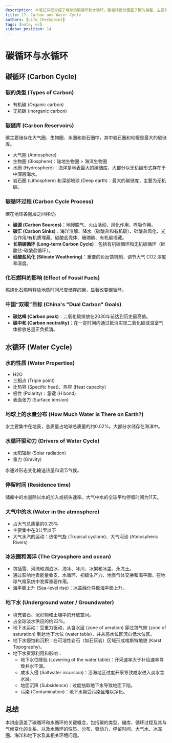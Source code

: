 ```yaml
---
description: 本笔记详细介绍了地球的碳循环和水循环。碳循环部分涵盖了碳的类型、主要储库、循环过程、化石燃料的影响以及中国的“双碳”目标。水循环部分则阐述了水的性质、地球上的水量分布、水循环的驱动力、不同储库中水的停留时间，并探讨了大气水、冰冻圈、海洋和地下水在水循环中的作用及其相关的环境问题。
title: 17. Carbon and Water Cycle
authors: [Life_Checkpoint]
tags: [note, es]
sidebar_position: 14
---
```

# 碳循环与水循环

## 碳循环 (Carbon Cycle)

### 碳的类型 (Types of Carbon)

*   有机碳 (Organic carbon)
*   无机碳 (Inorganic carbon)

### 碳储库 (Carbon Reservoirs)

碳主要储存在大气圈、生物圈、水圈和岩石圈中，其中岩石圈和地幔是最大的碳储库。

*   大气圈 (Atmosphere)
*   生物圈 (Biosphere)：陆地生物圈 > 海洋生物圈
*   水圈 (Hydrosphere)：海洋是地表最大的碳储库，大部分以无机碳形式存在于中深层海水。
*   岩石圈 (Lithosphere) 和深部地球 (Deep earth)：最大的碳储库，主要为无机碳。

### 碳循环过程 (Carbon Cycle Process)

碳在地球各圈层之间移动。

*   **碳源 (Carbon Sources)**：地幔脱气、火山活动、风化作用、呼吸作用。
*   **碳汇 (Carbon Sinks)**：海洋溶解、降水（碳酸盐和有机碳）、硅酸盐风化、光合作用/有机质埋藏、碳酸盐壳体、珊瑚礁、有机碳埋藏。
*   **长期碳循环 (Long-term Carbon Cycle)**：包括有机碳循环和无机碳循环（硅酸盐-碳酸盐循环）。
*   **硅酸盐风化 (Silicate Weathering)**：重要的负反馈机制，调节大气 CO2 浓度和温度。

### 化石燃料的影响 (Effect of Fossil Fuels)

燃烧化石燃料释放地质时间尺度储存的碳，显著改变碳循环。

### 中国“双碳”目标 (China's "Dual Carbon" Goals)

*   **碳达峰 (Carbon peak)**：二氧化碳排放在2030年前达到历史最高值。
*   **碳中和 (Carbon neutrality)**：在一定时间内通过抵消实现二氧化碳或温室气体排放总量正负抵消。

## 水循环 (Water Cycle)

### 水的性质 (Water Properties)

*   H2O
*   三相点 (Triple point)
*   比热容 (Specific heat)、热容 (Heat capacity)
*   极性 (Polarity)：氢键 (H bond)
*   表面张力 (Surface tension)

### 地球上的水量分布 (How Much Water is There on Earth?)

水主要集中在地表，总质量占地球总质量的约0.02%。大部分水储存在海洋中。

### 水循环驱动力 (Drivers of Water Cycle)

*   太阳辐射 (Solar radiation)
*   重力 (Gravity)

水通过形态变化输送热量和调节气候。

### 停留时间 (Residence time)

储库中的水量除以水的加入或损失速率。大气中水的全球平均停留时间为11天。

### 大气中的水 (Water in the atmosphere)

*   占大气总质量的0.25%
*   主要集中在3公里以下
*   大气水汽的运动：热带气旋 (Tropical cyclone)、大气河流 (Atmospheric Rivers)

### 冰冻圈和海洋 (The Cryosphere and ocean)

*   包括雪、河流和湖泊冰、海冰、冰川、冰架和冰盖、永冻土。
*   通过影响地表能量收支、水循环、初级生产力、地表气体交换和海平面，在地球气候系统中发挥重要作用。
*   海平面上升 (Sea-level rise)：冰盖融化导致海平面上升。

### 地下水 (Underground water / Groundwater)

*   填充岩石、沉积物和土壤中的开放空间。
*   占全球淡水供应的约22%。
*   地下水运动：受重力驱动，从含水层 (zone of aeration) 穿过包气带 (zone of saturation) 到达地下水位 (water table)，并从高水位区流向低水位区。
*   地下水侵蚀和沉积：在可溶性岩石（如石灰岩）区域形成喀斯特地貌 (Karst Topography)。
*   地下水资源利用和影响：
    *   地下水位降低 (Lowering of the water table)：开采速率大于补给速率导致井水干涸。
    *   咸水入侵 (Saltwater incursion)：沿海地区过度开采导致咸水进入淡水含水层。
    *   地面沉降 (Subsidence)：过度抽取地下水导致地面下陷。
    *   污染 (Contamination)：地下水易受污染且难以净化。

## 总结

本讲座涵盖了碳循环和水循环的关键概念，包括碳的类型、储库、循环过程及其与气候变化的关系，以及水循环的性质、分布、驱动力、停留时间、大气水、冰冻圈、海洋和地下水及其相关环境问题。